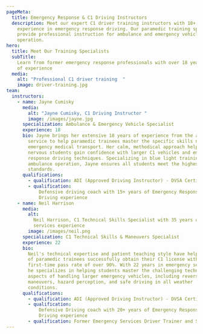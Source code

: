 ```yaml
---
pageMeta:
  title: Emergency Response & C1 Driving Instructors
  description: Meet our expert C1 driver training instructors with 18+ years of
    experience in emergency response driving. Our paramedic training specialists
    provide professional instruction for ambulance and emergency vehicle
    operation.
hero:
  title: Meet Our Training Specialists
  subTitle:
    Learn from former emergency response professionals with over 18 years
    of experience
  media:
    alt: "Professional C1 driver training  "
    image: driver-training.jpg
team:
  instructors:
    - name: Jayne Cumisky
      media:
        alt: "Jayne Cumisky, C1 Driving Instructor "
        image: /images/jayne.jpg
      specialization: Ambulance & Emergency Vehicle Specialist
      experience: 18
      bio: Jayne brings her extensive 18 years of experience from the ambulance
        service to help paramedic trainees master the specific skills needed for
        emergency medical transport. Her calm, methodical approach helps even
        nervous students gain confidence with larger C1 vehicles and emergency
        response driving techniques. Specializing in blue light training and
        ambulance operation, Jayne ensures all students meet the highest safety
        standards.
      qualifications:
        - qualification: ADI (Approved Driving Instructor) - DVSA Certified
        - qualification:
            Defensive driving coach with 15+ years of Emergency Response
            Driving experience
    - name: Neil Harrison
      media:
        alt:
          Neil Harrison, C1 Technical Skills Specialist with 35 years of emergency
          services experience
        image: /images/neil.png
      specialization: C1 Technical Skills & Maneuvers Specialist
      experience: 22
      bio:
        Neil's technical expertise and patient teaching style have helped hundreds
        of paramedic trainees successfully obtain their C1 license with a
        first-time pass rate of over 90%. With 22 years in emergency services,
        he specializes in helping students master the challenging technical
        aspects of handling larger emergency vehicles, including reversing
        maneuvers, hazard perception, and safe driving in all weather
        conditions.
      qualifications:
        - qualification: ADI (Approved Driving Instructor) - DVSA Certified
        - qualification:
            Defensive Driving coach with 20+ years of Emergency Response
            Driving experience
        - qualification: Former Emergency Services Driver Trainer and Safety Consultant
---
```

